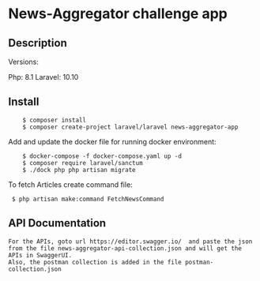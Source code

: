 
# News-Aggregator challenge app

## Description

Versions:

Php: 8.1
Laravel: 10.10

## Install

        $ composer install
        $ composer create-project laravel/laravel news-aggregator-app

Add and update the docker file for running docker environment:

        $ docker-compose -f docker-compose.yaml up -d
        $ composer require laravel/sanctum
        $ ./dock php php artisan migrate

To fetch Articles create command file:

     $ php artisan make:command FetchNewsCommand

## API Documentation

    For the APIs, goto url https://editor.swagger.io/  and paste the json from the file news-aggregator-api-collection.json and will get the APIs in SwaggerUI.
    Also, the postman collection is added in the file postman-collection.json 
